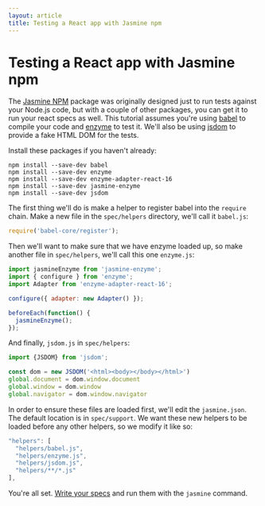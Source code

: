```yaml
---
layout: article
title: Testing a React app with Jasmine npm
---
```


# Testing a React app with Jasmine npm

The [Jasmine NPM](/setup/nodejs.html) package was originally designed just to run tests against your Node.js code, but with a couple of other packages, you can get it to run your react specs as well. This tutorial assumes you're using [babel](https://www.npmjs.com/package/babel) to compile your code and [enzyme](https://www.npmjs.com/package/enzyme) to test it. We'll also be using [jsdom](https://www.npmjs.com/package/jsdom) to provide a fake HTML DOM for the tests.

Install these packages if you haven't already:

```
npm install --save-dev babel
npm install --save-dev enzyme
npm install --save-dev enzyme-adapter-react-16
npm install --save-dev jasmine-enzyme
npm install --save-dev jsdom
```

The first thing we'll do is make a helper to register babel into the `require` chain. Make a new file in the `spec/helpers` directory, we'll call it `babel.js`:

```javascript
require('babel-core/register');
```

Then we'll want to make sure that we have enzyme loaded up, so make another file in `spec/helpers`, we'll call this one `enzyme.js`:

```javascript
import jasmineEnzyme from 'jasmine-enzyme';
import { configure } from 'enzyme';
import Adapter from 'enzyme-adapter-react-16';

configure({ adapter: new Adapter() });

beforeEach(function() {
  jasmineEnzyme();
});
```

And finally, `jsdom.js` in `spec/helpers`:

```javascript
import {JSDOM} from 'jsdom';

const dom = new JSDOM('<html><body></body></html>')
global.document = dom.window.document
global.window = dom.window
global.navigator = dom.window.navigator
```

In order to ensure these files are loaded first, we'll edit the `jasmine.json`. The default location is in `spec/support`. We want these new helpers to be loaded before any other helpers, so we modify it like so:

```javascript
"helpers": [
  "helpers/babel.js",
  "helpers/enzyme.js",
  "helpers/jsdom.js",
  "helpers/**/*.js"
],
```

You're all set. [Write your specs](/tutorials/your_first_suite.html) and run them with the `jasmine` command.
